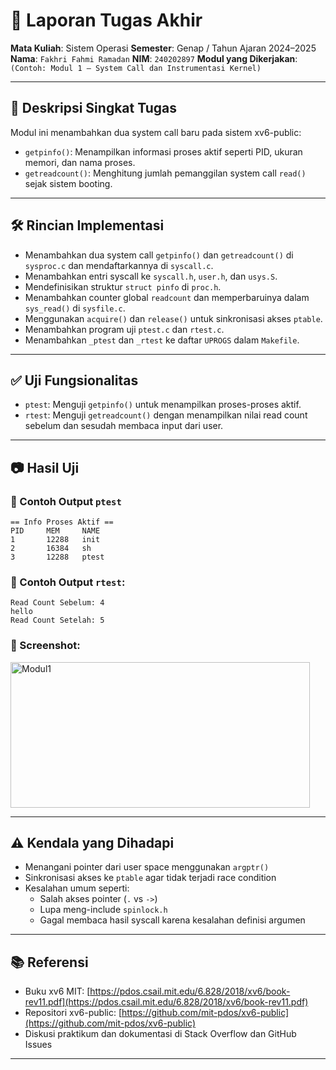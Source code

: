 # 📝 Laporan Tugas Akhir

**Mata Kuliah**: Sistem Operasi
**Semester**: Genap / Tahun Ajaran 2024–2025
**Nama**: `Fakhri Fahmi Ramadan`
**NIM**: `240202897`
**Modul yang Dikerjakan**:
`(Contoh: Modul 1 – System Call dan Instrumentasi Kernel)`

---

## 📌 Deskripsi Singkat Tugas

Modul ini menambahkan dua system call baru pada sistem xv6-public:

- `getpinfo()`: Menampilkan informasi proses aktif seperti PID, ukuran memori, dan nama proses.
- `getreadcount()`: Menghitung jumlah pemanggilan system call `read()` sejak sistem booting.

---

## 🛠️ Rincian Implementasi

- Menambahkan dua system call `getpinfo()` dan `getreadcount()` di `sysproc.c` dan mendaftarkannya di `syscall.c`.
- Menambahkan entri syscall ke `syscall.h`, `user.h`, dan `usys.S`.
- Mendefinisikan struktur `struct pinfo` di `proc.h`.
- Menambahkan counter global `readcount` dan memperbaruinya dalam `sys_read()` di `sysfile.c`.
- Menggunakan `acquire()` dan `release()` untuk sinkronisasi akses `ptable`.
- Menambahkan program uji `ptest.c` dan `rtest.c`.
- Menambahkan `_ptest` dan `_rtest` ke daftar `UPROGS` dalam `Makefile`.

---

## ✅ Uji Fungsionalitas

- `ptest`: Menguji `getpinfo()` untuk menampilkan proses-proses aktif.
- `rtest`: Menguji `getreadcount()` dengan menampilkan nilai read count sebelum dan sesudah membaca input dari user.

---

## 📷 Hasil Uji

### 📍 Contoh Output `ptest`

```
== Info Proses Aktif ==
PID     MEM     NAME
1       12288   init
2       16384   sh
3       12288   ptest
```

### 📍 Contoh Output `rtest`:

```
Read Count Sebelum: 4
hello
Read Count Setelah: 5
```

### 📸 Screenshot:
<img width="479" height="233" alt="Modul1" src="https://github.com/user-attachments/assets/77dfe4a2-df04-46b2-8cd3-bb0fdf59603b" />


---

## ⚠️ Kendala yang Dihadapi

* Menangani pointer dari user space menggunakan `argptr()`
* Sinkronisasi akses ke `ptable` agar tidak terjadi race condition
* Kesalahan umum seperti:
  - Salah akses pointer (`.` vs `->`)
  - Lupa meng-include `spinlock.h`
  - Gagal membaca hasil syscall karena kesalahan definisi argumen

---

## 📚 Referensi

* Buku xv6 MIT: [https://pdos.csail.mit.edu/6.828/2018/xv6/book-rev11.pdf](https://pdos.csail.mit.edu/6.828/2018/xv6/book-rev11.pdf)
* Repositori xv6-public: [https://github.com/mit-pdos/xv6-public](https://github.com/mit-pdos/xv6-public)
* Diskusi praktikum dan dokumentasi di Stack Overflow dan GitHub Issues

---

